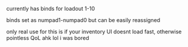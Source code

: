 currently has binds for loadout 1-10

binds set as numpad1-numpad0 but can be easily reassigned

only real use for this is if your inventory UI doesnt load fast, otherwise pointless QoL ahk lol i was bored
